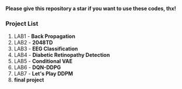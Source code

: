 **Please give this repository a star if you want to use these codes, thx!** 

### **Project List**
1. LAB1 - **Back Propagation**
2. LAB2 - **2048TD**
3. LAB3 - **EEG Classification**
4. LAB4 - **Diabetic Retinopathy Detection**
5. LAB5 - **Conditional VAE**
6. LAB6 - **DQN-DDPG**
7. LAB7 - **Let's Play DDPM**
8. **final project**
